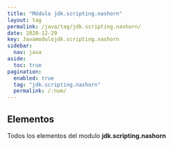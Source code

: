 ```yaml
---
title: "Módulo jdk.scripting.nashorn"
layout: tag
permalink: /java/tag/jdk.scripting.nashorn/
date: 2020-12-29
key: Javamodulojdk.scripting.nashorn
sidebar: 
  nav: java
aside: 
  toc: true
pagination: 
  enabled: true
  tag: "jdk.scripting.nashorn"
  permalink: /:num/
---
```


<h2>Elementos</h2>
Todos los elementos del modulo <strong>jdk.scripting.nashorn</strong>
